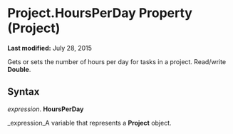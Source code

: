 
# Project.HoursPerDay Property (Project)

 **Last modified:** July 28, 2015

Gets or sets the number of hours per day for tasks in a project. Read/write  **Double**.

## Syntax

 _expression_. **HoursPerDay**

 _expression_A variable that represents a  **Project** object.

